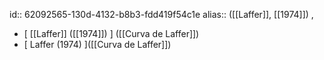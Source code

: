 id:: 62092565-130d-4132-b8b3-fdd419f54c1e
alias:: ([[Laffer]], [[1974]]) ,

- [ [[Laffer]] ([[1974]]) ] ([[Curva de Laffer]])
- [ Laffer (1974) ]([[Curva de Laffer]])